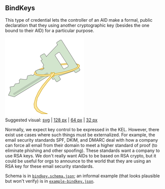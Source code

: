 ## BindKeys

This type of credential lets the controller of an AID make a formal, public declaration that they using another cryptographic key (besides the one bound to their AID) for a particular purpose.

![suggested bindkey visual](bindkey-256.png)<br>
Suggested visual: [svg](bindkey.svg) | [128 px](bindkey-128.png) | [64 px](bindkey-64.png) | [32 px](bindkey-32.png)

Normally, we expect key control to be expressed in the KEL. However, there exist use cases where such things must be externalized. For example, the email security standards SPF, DKIM, and DMARC deal with how a company can force all email from their domain to meet a higher standard of proof (to eliminate phishing and other spoofing). These standards want a company to use RSA keys. We don't really want AIDs to be based on RSA crypto, but it could be useful for orgs to announce to the world that they are using an RSA key for these email security standards.

Schema is in [`bindkey.schema.json`](bindkey.schema.json); an informal example (that looks plausible but won't verify) is in [`example-bindkey.json`](example-bindkey.json).